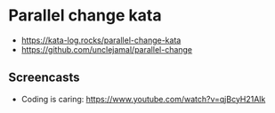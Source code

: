 # Parallel change kata
* https://kata-log.rocks/parallel-change-kata
* https://github.com/unclejamal/parallel-change

## Screencasts
* Coding is caring: https://www.youtube.com/watch?v=qjBcyH21Alk
